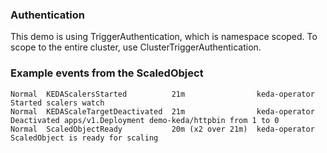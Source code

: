 ### Authentication
This demo is using TriggerAuthentication, which is namespace scoped.  To scope to the entire cluster, use ClusterTriggerAuthentication.

### Example events from the ScaledObject
```
Normal  KEDAScalersStarted          21m                keda-operator  Started scalers watch
Normal  KEDAScaleTargetDeactivated  21m                keda-operator  Deactivated apps/v1.Deployment demo-keda/httpbin from 1 to 0
Normal  ScaledObjectReady           20m (x2 over 21m)  keda-operator  ScaledObject is ready for scaling
